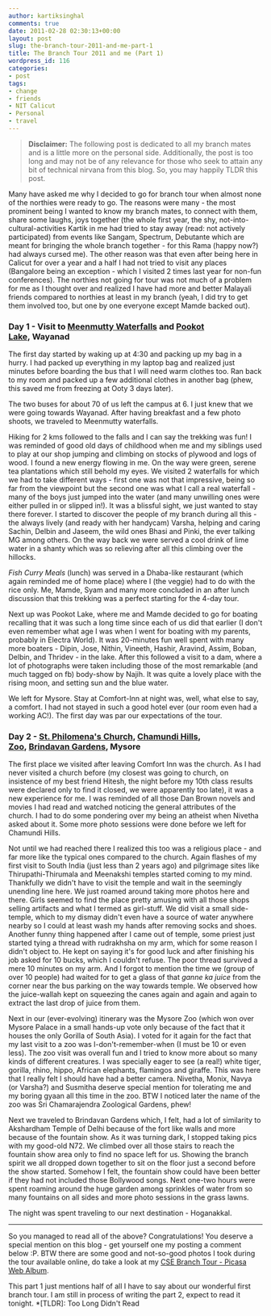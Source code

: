 ```yaml
---
author: kartiksinghal
comments: true
date: 2011-02-28 02:30:13+00:00
layout: post
slug: the-branch-tour-2011-and-me-part-1
title: The Branch Tour 2011 and me (Part 1)
wordpress_id: 116
categories:
- post
tags:
- change
- friends
- NIT Calicut
- Personal
- travel
---
```


> **Disclaimer:** The following post is dedicated to all my branch mates and is a little more on the personal side. Additionally, the post is too long and may not be of any relevance for those who seek to attain any bit of technical nirvana from this blog. So, you may happily TLDR this post.


Many have asked me why I decided to go for branch tour when almost none of the northies were ready to go. The reasons were many - the most prominent being I wanted to know my branch mates, to connect with them, share some laughs, joys together (the whole first year, the shy, not-into-cultural-activities Kartik in me had tried to stay away (read: not actively participated) from events like Sangam, Spectrum, Debutante which are meant for bringing the whole branch together - for this Rama (happy now?) had always cursed me). The other reason was that even after being here in Calicut for over a year and a half I had not tried to visit any places (Bangalore being an exception - which I visited 2 times last year for non-fun conferences). The northies not going for tour was not much of a problem for me as I thought over and realized I have had more and better Malayali friends compared to northies at least in my branch (yeah, I did try to get them involved too, but one by one everyone except Mamde backed out).


### Day 1 - Visit to [Meenmutty Waterfalls](http://www.hindu.com/mp/2005/02/26/stories/2005022601800100.htm) and [Pookot Lake](http://www.calicut.net/travel/pookot.html), Wayanad


The first day started by waking up at 4:30 and packing up my bag in a hurry. I had packed up everything in my laptop bag and realized just minutes before boarding the bus that I will need warm clothes too. Ran back to my room and packed up a few additional clothes in another bag (phew, this saved me from freezing at Ooty 3 days later).

The two buses for about 70 of us left the campus at 6. I just knew that we were going towards Wayanad. After having breakfast and a few photo shoots, we traveled to Meenmutty waterfalls.

Hiking for 2 kms followed to the falls and I can say the trekking was fun! I was reminded of good old days of childhood when me and my siblings used to play at our shop jumping and climbing on stocks of plywood and logs of wood. I found a new energy flowing in me. On the way were green, serene tea plantations which still behold my eyes. We visited 2 waterfalls for which we had to take different ways - first one was not that impressive, being so far from the viewpoint but the second one was what I call a real waterfall - many of the boys just jumped into the water (and many unwilling ones were either pulled in or slipped in!). It was a blissful sight, we just wanted to stay there forever. I started to discover the people of my branch during all this - the always lively (and ready with her handycam) Varsha, helping and caring Sachin, Delbin and Jaseem, the wild ones Bhasi and Pinki, the ever talking MG among others. On the way back we were served a cool drink of lime water in a shanty which was so relieving after all this climbing over the hillocks.

_Fish Curry Meals_ (lunch) was served in a Dhaba-like restaurant (which again reminded me of home place) where I (the veggie) had to do with the rice only. Me, Mamde, Syam and many more concluded in an after lunch discussion that this trekking was a perfect starting for the 4-day tour.

Next up was Pookot Lake, where me and Mamde decided to go for boating recalling that it was such a long time since each of us did that earlier (I don't even remember what age I was when I went for boating with my parents, probably in Electra World).﻿ It was 20-minutes fun well spent with many more boaters - Dipin, Jose, Nithin, Vineeth, Hashir, Aravind, Assim, Boban, Delbin, and Thridev - in the lake. After this followed a visit to a dam, where a lot of photographs were taken including those of the most remarkable (and much tagged on fb) body-show by Najih. It was quite a lovely place with the rising moon, and setting sun and the blue water.

We left for Mysore. Stay at Comfort-Inn at night was, well, what else to say, a comfort. I had not stayed in such a good hotel ever (our room even had a working AC!). The first day was par our expectations of the tour.


### Day 2 - [﻿﻿St. Philomena's Church](http://en.wikipedia.org/wiki/St._Philomena's_Church,_Mysore), [Chamundi Hills](http://en.wikipedia.org/wiki/Chamundi_hills), [Zoo](http://www.mysorezoo.org/), [Brindavan Gardens](http://www.horticulture.kar.nic.in/brindavan.htm), Mysore


The first place we visited after leaving Comfort Inn was the church. As I had never visited a church before (my closest was going to church, on insistence of my best friend Hitesh, the night before my 10th class results were declared only to find it closed, we were apparently too late), it was a new experience for me. I was reminded of all those Dan Brown novels and movies I had read and watched noticing the general attributes of the church. I had to do some pondering over my being an atheist when Nivetha asked about it. Some more photo sessions were done before we left for Chamundi Hills.

Not until we had reached there I realized this too was a religious place - and far more like the typical ones compared to the church. Again flashes of my first visit to South India (just less than 2 years ago) and pilgrimage sites like Thirupathi-Thirumala and Meenakshi temples started coming to my mind. Thankfully we didn't have to visit the temple and wait in the seemingly unending line here. We just roamed around taking more photos here and there. Girls seemed to find the place pretty amusing with all those shops selling artifacts and what I termed as girl-stuff. We did visit a small side-temple, which to my dismay didn't even have a source of water anywhere nearby so I could at least wash my hands after removing socks and shoes. Another funny thing happened after I came out of temple, some priest just started tying a thread with rudrakhsha on my arm, which for some reason I didn't object to. He kept on saying it's for good luck and after finishing his job asked for 10 bucks, which I couldn't refuse. The poor thread survived a mere 10 minutes on my arm. And I forgot to mention the time we (group of over 10 people) had waited for to get a glass of that _ganne ka juice_ from the corner near the bus parking on the way towards temple. We observed how the juice-wallah kept on squeezing the canes again and again and again to extract the last drop of juice from them.

Next in our (ever-evolving) itinerary was the Mysore Zoo (which won over Mysore Palace in a small hands-up vote only because of the fact that it houses the only Gorilla of South Asia). I voted for it again for the fact that my last visit to a zoo was I-don't-remember-when (I must be 10 or even less). The zoo visit was overall fun and I tried to know more about so many kinds of different creatures. I was specially eager to see (a real!) white tiger, gorilla, rhino, hippo, African elephants, flamingos and giraffe. This was here that I really felt I should have had a better camera. Nivetha, Monix, Navya (or Varsha?) and Susmitha deserve special mention for tolerating me and my boring gyaan all this time in the zoo. BTW I noticed later the name of the zoo was Sri Chamarajendra Zoological Gardens, phew!

Next we traveled to Brindavan Gardens which, I felt, had a lot of similarity to Akshardham Temple of Delhi because of the fort like walls and more because of the fountain show. As it was turning dark, I stopped taking pics with my good-old N72. We climbed over all those stairs to reach the fountain show area only to find no space left for us. Showing the branch spirit we all dropped down together to sit on the floor just a second before the show started. Somehow I felt, the fountain show could have been better if they had not included those Bollywood songs. Next one-two hours were spent roaming around the huge garden among sprinkles of water from so many fountains on all sides and more photo sessions in the grass lawns.

The night was spent traveling to our next destination - Hoganakkal.



* * *



So you managed to read all of the above? Congratulations! You deserve a special mention on this blog - get yourself one my posting a comment below :P. BTW there are some good and not-so-good photos I took during the tour available online, do take a look at my [CSE Branch Tour - Picasa Web Album](https://picasaweb.google.com/kartiksinghal/CSE200913BranchTour2011?authkey=Gv1sRgCIPG0ODz2KTblAE&feat=directlink).

This part 1 just mentions half of all I have to say about our wonderful first branch tour. I am still in process of writing the part 2, expect to read it tonight.
  *[TLDR]: Too Long Didn't Read
